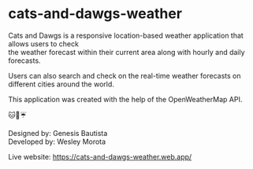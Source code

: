 # cats-and-dawgs-weather
Cats and Dawgs is a responsive location-based weather application that allows users to check <br>
the weather forecast within their current area along with hourly and daily forecasts. 

Users can also search and check on the real-time weather forecasts on different cities around the world. 

This application was created with the help of the OpenWeatherMap API. 

🐱🐶☔

Designed by: Genesis Bautista <br>
Developed by: Wesley Morota

Live website: https://cats-and-dawgs-weather.web.app/
